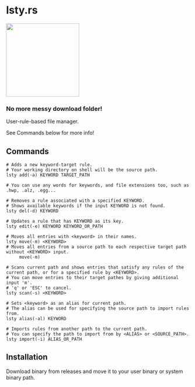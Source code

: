 # lsty.rs
<img src="https://github.com/isemae/lsty/assets/55517023/c53f2594-c293-4646-99d3-4ab3bef91085" height="200">


### No more messy download folder!


User-rule-based file manager.


See Commands below for more info!


## Commands


```shell
# Adds a new keyword-target rule.
# Your working directory on shell will be the source path.
lsty add(-a) KEYWORD TARGET_PATH

# You can use any words for keywords, and file extensions too, such as .hwp, .alz, .egg...
```

```shell
# Removes a rule associated with a specified KEYWORD.
# Shows available keywords if the input KEYWORD is not found.
lsty del(-d) KEYWORD
```

```shell
# Updates a rule that has KEYWORD as its key.
lsty edit(-e) KEYWORD KEYWORD_OR_PATH
```

```shell
# Moves all entries with <keyword> in their names.
lsty move(-m) <KEYWORD>
# Moves all entries from a source path to each respective target path without <KEYWORD> input.
     move(-m)
```

```shell
# Scans current path and shows entries that satisfy any rules of the current path, or for a specified rule by <KEYWORD>.
# You can move entries to their target pathes by giving additional input 'm'.
# 'q' or 'ESC' to cancel.
lsty scan(-s) <KEYWORD>
```

```shell
# Sets <keyword> as an alias for current path.
# The alias can be used for specifying the source path to import rules from. 
lsty alias(-al) KEYWORD
```

```shell
# Imports rules from another path to the current path.
# You can specify the path to import from by <ALIAS> or <SOURCE_PATH>.
lsty import(-i) ALIAS_OR_PATH
```

## Installation
Download binary from releases and move it to your user binary or system binary path.
